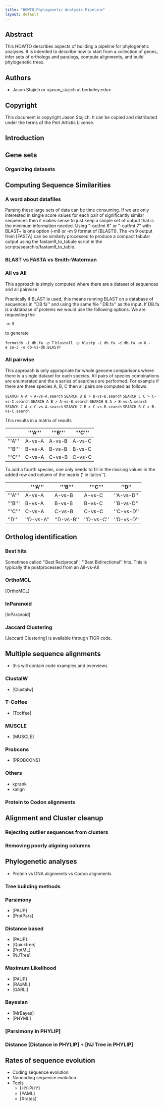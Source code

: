 ```yaml
---
title: "HOWTO:Phylogenetic Analysis Pipeline"
layout: default
---
```


Abstract
--------

This HOWTO describes aspects of building a pipeline for phylogenetic analyses. It is intended to describe how to start from a collection of genes, infer sets of orthologs and paralogs, compute alignments, and build phylogenetic trees.

Authors
-------

-   Jason Stajich <jason at bioperl.org> or <jason_stajich at berkeley.edu>

Copyright
---------

This document is copyright Jason Stajich. It can be copied and distributed under the terms of the Perl Artistic License.

Introduction
------------

Gene sets
---------

### Organizing datasets

Computing Sequence Similarities
-------------------------------

### A word about datafiles

Parsing these large sets of data can be time consuming. If we are only interested in single score values for each pair of significantly similar sequences then it makes sense to just keep a simple set of output that is the minimum information needed. Using "-outfmt 6" or "-outfmt 7" with BLAST+ is one option (-m8 or -m 9 format of [BLAST]). The -m 9 output from [FASTA] can be similarly processed to produce a compact tabular output using the fastam9_to_tabule script in the scripts/searchio/fastam9_to_table.

### BLAST vs FASTA vs Smith-Waterman

### All vs All

This approach is simply computed where there are a dataset of sequences and all pairwise

Practically if BLAST is used, this means running BLAST on a database of sequences in ''DB.fa'' and using the same file ''DB.fa'' as the input. If DB.fa is a database of proteins we would use the following options. We are requesting the

    -m 9

to generate

`formatdb -i db.fa -p T`
`blastall -p blastp -i db.fa -d db.fa -m 8 -e 1e-3 -o db-vs-db.BLASTP`

### All pairwise

This approach is only appropriate for whole genome comparisons where there is a single dataset for each species. All pairs of species combinations are enumerated and the a series of searches are performed. For example if there are three species A, B, C then all pairs are computed as follows.

`SEARCH A A > A-vs-A.search`
`SEARCH B B > B-vs-B.search`
`SEARCH C C > C-vs-C.search`
`SEARCH A B > A-vs-B.search`
`SEARCH B A > B-vs-A.search`
`SEARCH C A > C-vs-A.search`
`SEARCH C B > C-vs-B.search`
`SEARCH B C > B-vs-C.search`

This results in a matrix of results

|                     | '''A''' | '''B''' | '''C''' |
|---------------------|---------------------|---------------------|---------------------|
| '''A''' | A-vs-A              | A-vs-B              | A-vs-C              |
| '''B''' | B-vs-A              | B-vs-B              | B-vs-C              |
| '''C''' | C-vs-A              | C-vs-B              | C-vs-C              |

To add a fourth species, one only needs to fill in the missing values in the added row and column of the matrix (''in italics'').

|                     | '''A''' | '''B''' | '''C''' | ''D''      |
|---------------------|---------------------|---------------------|---------------------|--------------------|
| '''A''' | A-vs-A              | A-vs-B              | A-vs-C              | ''A-vs-D'' |
| '''B''' | B-vs-A              | B-vs-B              | B-vs-C              | ''B-vs-D'' |
| '''C''' | C-vs-A              | C-vs-B              | C-vs-C              | ''C-vs-D'' |
| ''D''       | ''D-vs-A''  | ''D-vs-B''  | ''D-vs-C''  | ''D-vs-D'' |

Ortholog identification
-----------------------

### Best hits

Sometimes called ''Best Reciprocal'', ''Best Bidirectional'' hits. This is typically the postprocessed from an All-vs-All

### OrthoMCL

[OrthoMCL]

### InParanoid

[InParanoid]

### Jaccard Clustering

[Jaccard Clustering] is available through TIGR code.

Multiple sequence alignments
----------------------------

-   this will contain code examples and overviews

### ClustalW

-   [Clustalw]

### T-Coffee

-   [Tcoffee]

### MUSCLE

-   [MUSCLE]

### Probcons

-   [PROBCONS]

### Others

-   kprank
-   kalign

### Protein to Codon alignments

Alignment and Cluster cleanup
-----------------------------

### Rejecting outlier sequences from clusters

### Removing poorly aligning columns

Phylogenetic analyses
---------------------

-   Protein vs DNA alignments vs Codon alignments

### Tree building methods

### Parsimony

-   [PAUP]
-   [ProtPars]

### Distance based

-   [PAUP]
-   [Quicktree]
-   [ProtML]
-   [NJTree]

### Maximum Likelihood

-   [PAUP]
-   [RAxML]
-   [GARLI]

### Bayesian

-   [MrBayes]
-   [PHYML]

### [Parsimony in PHYLIP]

### Distance [Distance in PHYLIP] + [NJ Tree in PHYLIP]

Rates of sequence evolution
---------------------------

-   Coding sequence evolution
-   Noncoding sequence evolution
-   Tools
    -   [HY-PHY]
    -   [PAML]
    -   [Xrates]'


